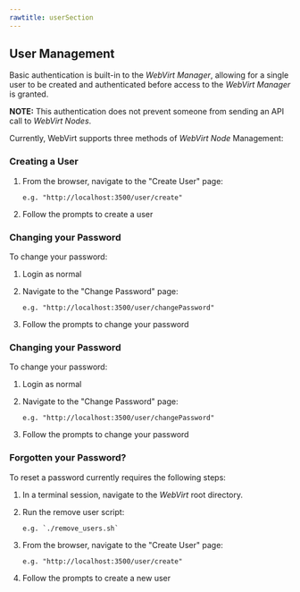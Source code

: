 ```yaml
---
rawtitle: userSection
---
```


## User Management ##

Basic authentication is built-in to the *WebVirt Manager*, allowing for a single user to be created and authenticated before access to the *WebVirt Manager* is granted.  

**NOTE:** This authentication does not prevent someone from sending an API call to *WebVirt Nodes*.

Currently, WebVirt supports three methods of *WebVirt Node* Management:

### Creating a User ###

1.  From the browser, navigate to the "Create User" page:

		e.g. "http://localhost:3500/user/create"

2.  Follow the prompts to create a user

### Changing your Password ###
 
To change your password:

1.  Login as normal

2.  Navigate to the "Change Password" page:

		e.g. "http://localhost:3500/user/changePassword"

3.  Follow the prompts to change your password

### Changing your Password ###
 
To change your password:

1.  Login as normal

2.  Navigate to the "Change Password" page:

		e.g. "http://localhost:3500/user/changePassword"

3.  Follow the prompts to change your password

### Forgotten your Password? ###

To reset a password currently requires the following steps:

1.  In a terminal session, navigate to the *WebVirt* root directory.

2.  Run the remove user script:

		e.g. `./remove_users.sh`

3.  From the browser, navigate to the "Create User" page:

		e.g. "http://localhost:3500/user/create"

4.  Follow the prompts to create a new user
